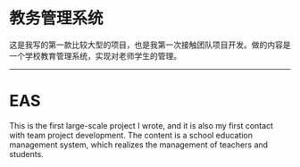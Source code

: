 # 教务管理系统

这是我写的第一款比较大型的项目，也是我第一次接触团队项目开发。做的内容是一个学校教育管理系统，实现对老师学生的管理。

***

# EAS

This is the first large-scale project I wrote, and it is also my first contact with team project development. The content is a school education management system, which realizes the management of teachers and students.